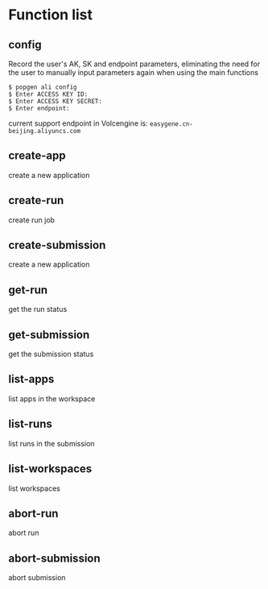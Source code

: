 # Function list

## config
Record the user's AK, SK and endpoint parameters, eliminating the need for the user to manually input parameters again when using the main functions
```
$ popgen ali config
$ Enter ACCESS KEY ID: 
$ Enter ACCESS KEY SECRET: 
$ Enter endpoint:
```
current support endpoint in Volcengine is: `easygene.cn-beijing.aliyuncs.com`

## create-app
create a new application

## create-run
create run job

## create-submission
create a new application

## get-run
get the run status

## get-submission
get the submission status

## list-apps
list apps in the workspace

## list-runs
list runs in the submission

## list-workspaces
list workspaces

## abort-run
abort run

## abort-submission
abort submission